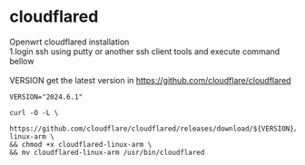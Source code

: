 # cloudflared
Openwrt cloudflared installation</br>
1.login ssh using putty or another ssh client tools and execute command bellow</br></br>
VERSION get the latest version in https://github.com/cloudflare/cloudflared

```
VERSION="2024.6.1"

curl -O -L \
  https://github.com/cloudflare/cloudflared/releases/download/${VERSION}/cloudflared-linux-arm \
&& chmod +x cloudflared-linux-arm \
&& mv cloudflared-linux-arm /usr/bin/cloudflared
```

